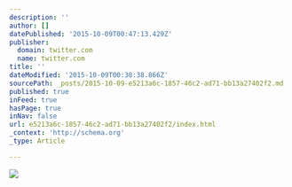 ```yaml
---
description: ''
author: []
datePublished: '2015-10-09T00:47:13.429Z'
publisher:
  domain: twitter.com
  name: twitter.com
title: ''
dateModified: '2015-10-09T00:38:38.866Z'
sourcePath: _posts/2015-10-09-e5213a6c-1857-46c2-ad71-bb13a27402f2.md
published: true
inFeed: true
hasPage: true
inNav: false
url: e5213a6c-1857-46c2-ad71-bb13a27402f2/index.html
_context: 'http://schema.org'
_type: Article

---
```

![](https://pbs.twimg.com/media/CQzhl5HU8AEntc3.jpg:large)